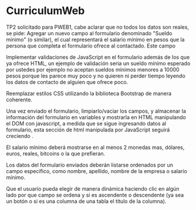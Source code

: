 # CurriculumWeb
TP2 solicitado para PWEB1, cabe aclarar que no todos los datos son reales, se pide:
Agregar un nuevo campo al formulario denominado "Sueldo mínimo" (o similar), el cual representará el salario mínimo en pesos que la persona que completa el formulario ofrece al contactado. Este campo 

Implementar validaciones de JavaScript en el formulario además de los que ya ofrece HTML, un ejemplo de validación seria un sueldo mínimo esperado por ustedes por ejemplo no aceptan sueldos mínimos menores a 10000 pesos porque les parece muy poco y no quieren ni perder tiempo leyendo los datos de contacto de alguien que ofrece poco.

Reemplazar estilos CSS utilizando la biblioteca Bootstrap de manera coherente.

Una vez enviado el formulario, limpiarlo/vaciar los campos, y almacenar la información del formulario en variables y mostrarla en HTML manipulando el DOM con javascript, a medida que se sigue ingresando datos al formulario, esta sección de html manipulada por JavaScript seguirá creciendo .

El salario mínimo deberá mostrarse en al menos 2 monedas mas, dólares, euros, reales, bitcoins o la que prefieran.

Los datos del formulario enviados deberán listarse ordenados por un campo específico, como nombre, apellido, nombre de la empresa o salario mínimo.

Que el usuario pueda elegir de manera dinámica haciendo clic en algún lado por que campo se ordena y si es ascendente o descendente (ya sea un botón o si es una columna de una tabla el titulo de la columna).

